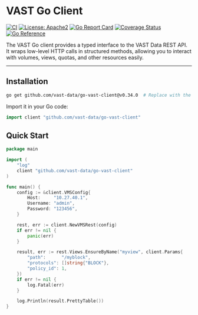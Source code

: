 # VAST Go Client

[![CI](https://github.com/vast-data/go-vast-client/workflows/CI/badge.svg)](https://github.com/vast-data/go-vast-client/actions/workflows/ci.yml)
[![License: Apache2](https://img.shields.io/badge/License-Apache2-yellow.svg)](https://opensource.org/licenses/MIT)
[![Go Report Card](https://goreportcard.com/badge/github.com/vast-data/go-vast-client)](https://goreportcard.com/report/github.com/vast-data/go-vast-client)
[![Coverage Status](https://coveralls.io/repos/github/vast-data/go-vast-client/badge.svg?branch=main)](https://coveralls.io/github/vast-data/go-vast-client?branch=main)
[![Go Reference](https://pkg.go.dev/badge/github.com/vast-data/go-vast-client.svg)](https://pkg.go.dev/github.com/vast-data/go-vast-client)

The VAST Go client provides a typed interface to the VAST Data REST API. It wraps low-level HTTP calls in structured methods, allowing you to interact with volumes, views, quotas, and other resources easily.

---

## Installation

```bash
go get github.com/vast-data/go-vast-client@v0.34.0  # Replace with the latest available tag
```

Import it in your Go code:

```go
import client "github.com/vast-data/go-vast-client"
```

## Quick Start

```go
package main

import (
    "log"
    client "github.com/vast-data/go-vast-client"
)

func main() {
    config := &client.VMSConfig{
        Host:     "10.27.40.1",
        Username: "admin",
        Password: "123456",
    }

    rest, err := client.NewVMSRest(config)
    if err != nil {
        panic(err)
    }

    result, err := rest.Views.EnsureByName("myview", client.Params{
        "path":      "/myblock",
        "protocols": []string{"BLOCK"},
        "policy_id": 1,
    })
    if err != nil {
        log.Fatal(err)
    }

    log.Println(result.PrettyTable())
}
```


